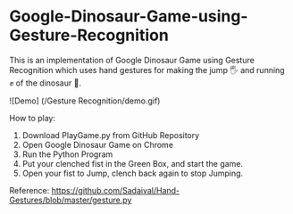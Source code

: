# Google-Dinosaur-Game-using-Gesture-Recognition
This is an implementation of Google Dinosaur Game using Gesture Recognition which uses hand gestures for making the jump 🖐 and running ✊ of the dinosaur 🦖.

![Demo] (/Gesture Recognition/demo.gif)

How to play:

1. Download PlayGame.py from GitHub Repository
2. Open Google Dinosaur Game on Chrome
3. Run the Python Program
4. Put your clenched fist in the Green Box, and start the game.
5. Open your fist to Jump, clench back again to stop Jumping.


Reference: https://github.com/Sadaival/Hand-Gestures/blob/master/gesture.py
